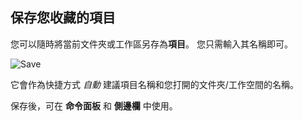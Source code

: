 ## 保存您收藏的項目

您可以隨時將當前文件夾或工作區另存為**項目**。 您只需輸入其名稱即可。

![Save](../images/project-manager-save.png)

它會作為快捷方式 _自動_ 建議項目名稱和您打開的文件夾/工作空間的名稱。

保存後，可在 **命令面板** 和 **側邊欄** 中使用。
